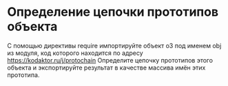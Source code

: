 # Определение цепочки прототипов объекта

С помощью директивы require импортируйте объект o3 под именем obj из модуля, код которого находится по адресу https://kodaktor.ru/j/protochain
Определите цепочку прототипов этого объекта и экспортируйте результат в качестве массива имён этих прототипа.
